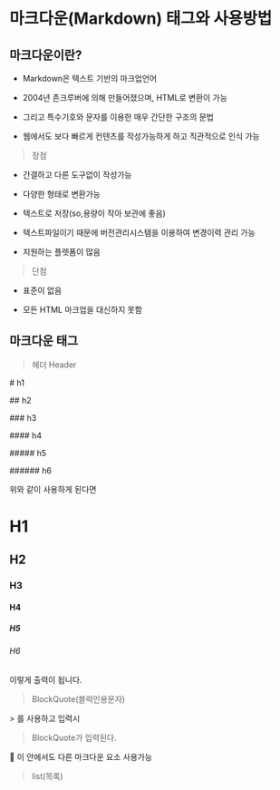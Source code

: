 <h1>마크다운(Markdown) 태그와 사용방법</h1>

<h2>마크다운이란?</h2>


- Markdown은 텍스트 기반의 마크업언어


- 2004년 존크루버에 의해 만들어졌으며, HTML로 변환이 가능  


- 그리고 특수기호와 문자를 이용한 매우 간단한 구조의 문법  


- 웹에서도 보다 빠르게 컨텐츠를 작성가능하게 하고 직관적으로 인식 가능  


> 장점

* 간결하고 다른 도구없이 작성가능


* 다양한 형태로 변환가능


* 텍스트로 저장(so,용량이 작아 보관에 좋음)


* 텍스트파일이기 때문에 버전관리시스템을 이용하여 변경이력 관리 가능


* 지원하는 플렛폼이 많음


> 단점
* 표준이 없음


* 모든 HTML 마크업을 대신하지 못함

<h2>마크다운 태그</h2>

> 헤더 Header

<p># h1</p>
<p>## h2</p>
<p>### h3</p>
<p>#### h4</p>
<p>##### h5</p>
<p>###### h6</p> 
위와 같이 사용하게 된다면

# H1
## H2
### H3
#### H4
##### H5
###### H6
이렇게 출력이 됩니다.

> BlockQuote(블럭인용문자)
<p>   > 를 사용하고 입력시</p>

> BlockQuote가 입력된다.

:large_orange_diamond: 이 안에서도 다른 마크다운 요소 사용가능


>list(목록)

